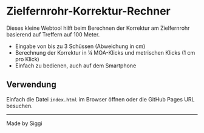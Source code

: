 # Zielfernrohr-Korrektur-Rechner

Dieses kleine Webtool hilft beim Berechnen der Korrektur am Zielfernrohr basierend auf Treffern auf 100 Meter.

- Eingabe von bis zu 3 Schüssen (Abweichung in cm)
- Berechnung der Korrektur in ¼ MOA-Klicks und metrischen Klicks (1 cm pro Klick)
- Einfach zu bedienen, auch auf dem Smartphone

## Verwendung

Einfach die Datei `index.html` im Browser öffnen oder die GitHub Pages URL besuchen.

---

Made by Siggi
